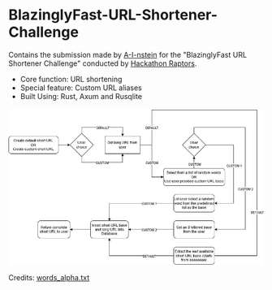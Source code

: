 # BlazinglyFast-URL-Shortener-Challenge

Contains the submission made by [A-I-nstein](https://github.com/A-I-nstein) for the "BlazinglyFast URL Shortener Challenge" conducted by [Hackathon Raptors](https://www.raptors.dev/).

* Core function: URL shortening
* Special feature: Custom URL aliases
* Built Using: Rust, Axum and Rusqlite

![User Story](demo/shortly.jpg)

Credits: [words_alpha.txt](https://github.com/dwyl/english-words) 